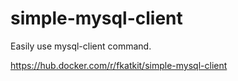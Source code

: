 # simple-mysql-client

Easily use mysql-client command.

https://hub.docker.com/r/fkatkit/simple-mysql-client

